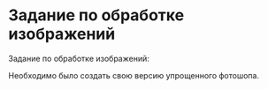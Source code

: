 # Задание по обработке изображений
Задание по обработке изображений:

Необходимо было создать свою версию упрощенного фотошопа.
